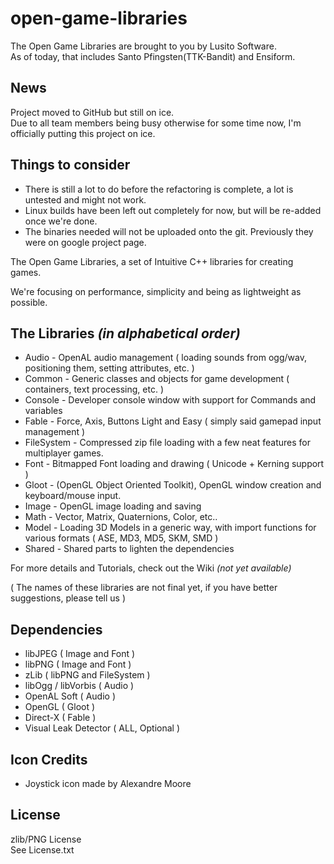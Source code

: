 open-game-libraries
===================

The Open Game Libraries are brought to you by Lusito Software.  
As of today, that includes Santo Pfingsten(TTK-Bandit) and Ensiform.

News
-------------------
Project moved to GitHub but still on ice.  
Due to all team members being busy otherwise for some time now, I'm officially putting this project on ice.

Things to consider
------------------
* There is still a lot to do before the refactoring is complete, a lot is untested and might not work.
* Linux builds have been left out completely for now, but will be re-added once we're done.
* The binaries needed will not be uploaded onto the git.  Previously they were on google project page.

The Open Game Libraries, a set of Intuitive C++ libraries for creating games.

We're focusing on performance, simplicity and being as lightweight as possible.

The Libraries _(in alphabetical order)_
------------------
* Audio - OpenAL audio management ( loading sounds from ogg/wav, positioning them, setting attributes, etc. )
* Common - Generic classes and objects for game development ( containers, text processing, etc. )
* Console - Developer console window with support for Commands and variables
* Fable - Force, Axis, Buttons Light and Easy ( simply said gamepad input management )
* FileSystem - Compressed zip file loading with a few neat features for multiplayer games.
* Font - Bitmapped Font loading and drawing ( Unicode + Kerning support )
* Gloot - (OpenGL Object Oriented Toolkit), OpenGL window creation and keyboard/mouse input.
* Image - OpenGL image loading and saving
* Math - Vector, Matrix, Quaternions, Color, etc..
* Model - Loading 3D Models in a generic way, with import functions for various formats ( ASE, MD3, MD5, SKM, SMD )
* Shared - Shared parts to lighten the dependencies

For more details and Tutorials, check out the Wiki _(not yet available)_

( The names of these libraries are not final yet, if you have better suggestions, please tell us )

Dependencies
------------------
* libJPEG ( Image and Font )
* libPNG ( Image and Font )
* zLib ( libPNG and FileSystem )
* libOgg / libVorbis ( Audio )
* OpenAL Soft ( Audio )
* OpenGL ( Gloot )
* Direct-X ( Fable )
* Visual Leak Detector ( ALL, Optional )

Icon Credits
------------
* Joystick icon made by Alexandre Moore

License
-------
zlib/PNG License  
See License.txt
